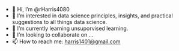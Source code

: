 - 👋 Hi, I’m @rHarris4080
- 👀 I’m interested in data science principles, insights, and practical suggestions to all things data science.
- 🌱 I’m currently learning unsuporvised learning.
- 💞️ I’m looking to collaborate on ...
- 📫 How to reach me: harris1401@gmail.com

<!---
rHarris4080/rHarris4080 is a ✨ special ✨ repository because its `README.md` (this file) appears on your GitHub profile.
You can click the Preview link to take a look at your changes.
--->

